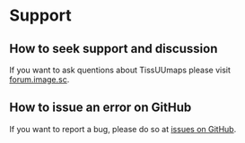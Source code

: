 # Support

## How to seek support and discussion

If you want to ask quentions about TissUUmaps please visit [forum.image.sc](https://forum.image.sc/tag/tissuumaps).

## How to issue an error on GitHub

If you want to report a bug, please do so at [issues on GitHub](https://github.com/TissUUmaps/TissUUmaps/issues).
